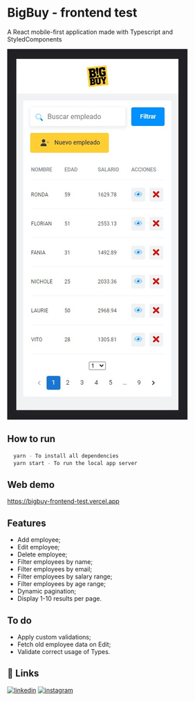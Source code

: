 # BigBuy - frontend test

A React mobile-first application made with Typescript and StyledComponents

![Mobile version screenshot](public/screenshot.jpg?raw=true "Big Buy - Home Screen")
## How to run

```bash
  yarn - To install all dependencies
  yarn start - To run the local app server
```

## Web demo
https://bigbuy-frontend-test.vercel.app

## Features

- Add employee;
- Edit employee;
- Delete employee;
- Filter employees by name;
- Filter employees by email;
- Filter employees by salary range;
- Filter employees by age range;
- Dynamic pagination;
- Display 1-10 results per page.

## To do

- Apply custom validations;
- Fetch old employee data on Edit;
- Validate correct usage of Types.

## 🔗 Links

[![linkedin](https://img.shields.io/badge/LinkedIn-0077B5?style=for-the-badge&logo=linkedin&logoColor=white)](https://www.linkedin.com/in/allan-kr%C3%BCger-4a8b03b5/)
[![instagram](https://img.shields.io/badge/Instagram-E4405F?style=for-the-badge&logo=instagram&logoColor=white)](https://www.instagram.com/allanfkruger)
